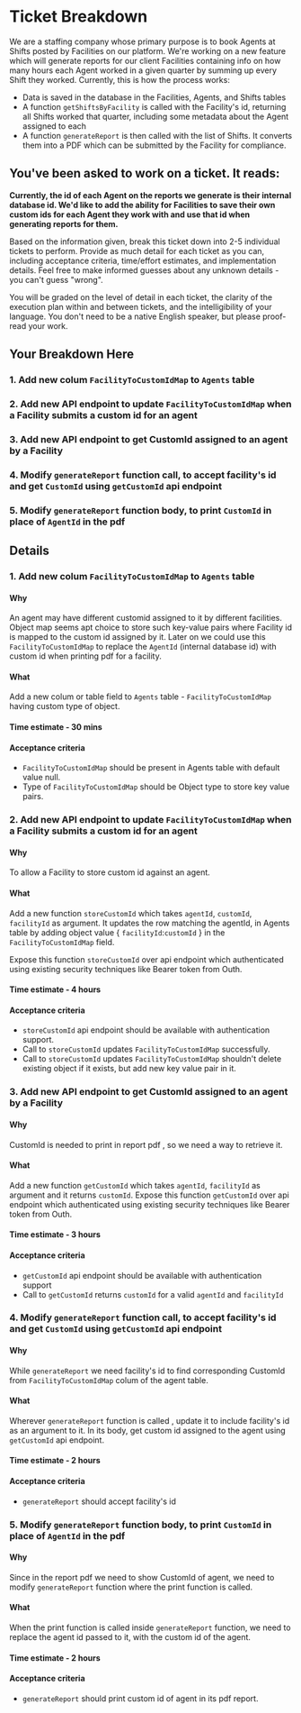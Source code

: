 # Ticket Breakdown
We are a staffing company whose primary purpose is to book Agents at Shifts posted by Facilities on our platform. We're working on a new feature which will generate reports for our client Facilities containing info on how many hours each Agent worked in a given quarter by summing up every Shift they worked. Currently, this is how the process works:

- Data is saved in the database in the Facilities, Agents, and Shifts tables
- A function `getShiftsByFacility` is called with the Facility's id, returning all Shifts worked that quarter, including some metadata about the Agent assigned to each
- A function `generateReport` is then called with the list of Shifts. It converts them into a PDF which can be submitted by the Facility for compliance.

## You've been asked to work on a ticket. It reads:

**Currently, the id of each Agent on the reports we generate is their internal database id. We'd like to add the ability for Facilities to save their own custom ids for each Agent they work with and use that id when generating reports for them.**


Based on the information given, break this ticket down into 2-5 individual tickets to perform. Provide as much detail for each ticket as you can, including acceptance criteria, time/effort estimates, and implementation details. Feel free to make informed guesses about any unknown details - you can't guess "wrong".


You will be graded on the level of detail in each ticket, the clarity of the execution plan within and between tickets, and the intelligibility of your language. You don't need to be a native English speaker, but please proof-read your work.

## Your Breakdown Here

### 1. Add new colum `FacilityToCustomIdMap` to `Agents` table
### 2. Add new API endpoint to update `FacilityToCustomIdMap` when a Facility submits a custom id for an agent
### 3. Add new API endpoint to get CustomId assigned to an agent by a Facility
### 4. Modify `generateReport` function call, to accept facility's id and get `CustomId` using `getCustomId` api endpoint 
### 5. Modify `generateReport` function body, to print `CustomId` in place of `AgentId` in the pdf

Details
--

### 1. Add new colum `FacilityToCustomIdMap` to `Agents` table

#### Why

An agent may have different customid assigned to it by different facilities.
Object map seems apt choice to store such key-value pairs where Facility id is mapped
to the custom id assigned by it.
Later on we could use this `FacilityToCustomIdMap` to replace the `AgentId` (internal database id) with custom id
when printing pdf for a facility.

#### What

Add a new colum or table field to `Agents` table - `FacilityToCustomIdMap` having custom type of object.

#### Time estimate - 30 mins
#### Acceptance criteria 
- `FacilityToCustomIdMap` should be present in Agents table with default value null.
- Type of `FacilityToCustomIdMap` should be Object type to store key value pairs.


### 2. Add new API endpoint to update `FacilityToCustomIdMap` when a Facility submits a custom id for an agent

#### Why

To allow a Facility to store custom id against an agent.

#### What

Add a new function `storeCustomId` which takes `agentId`, `customId`, `facilityId` as argument. It updates the row matching the agentId, in Agents table by adding object value { `facilityId`:`customId` } in the `FacilityToCustomIdMap` field.

Expose this function `storeCustomId` over api endpoint which authenticated using existing security techniques like Bearer token from Outh.

#### Time estimate - 4 hours
#### Acceptance criteria 
- `storeCustomId` api endpoint should be available with authentication support.
- Call to `storeCustomId` updates `FacilityToCustomIdMap` successfully.
- Call to `storeCustomId` updates `FacilityToCustomIdMap` shouldn't delete existing object if it exists, but add new key value pair in it.

### 3. Add new API endpoint to get CustomId assigned to an agent by a Facility

#### Why

CustomId is needed to print in report pdf , so we need a way to retrieve it.

#### What

Add a new function `getCustomId` which takes `agentId`, `facilityId` as argument and it returns `customId`.
Expose this function `getCustomId` over api endpoint which authenticated using existing security techniques like Bearer token from Outh.

#### Time estimate - 3 hours
#### Acceptance criteria 
- `getCustomId` api endpoint should be available with authentication support
- Call to `getCustomId` returns `customId` for a valid `agentId` and `facilityId`

### 4. Modify `generateReport` function call, to accept facility's id and get `CustomId` using `getCustomId` api endpoint 

#### Why

While `generateReport` we need facility's id to find corresponding CustomId from `FacilityToCustomIdMap` colum of the agent table.

#### What

Wherever `generateReport` function is called , update it to include facility's id as an argument to it.
In its body, get custom id assigned to the agent using `getCustomId` api endpoint.

#### Time estimate - 2 hours
#### Acceptance criteria 
- `generateReport` should accept facility's id

### 5. Modify `generateReport` function body, to print `CustomId` in place of `AgentId` in the pdf

#### Why

Since in the report pdf we need to show CustomId of agent, we need to modify `generateReport` function where the print function is called.

#### What

When the print function is called inside `generateReport` function, we need to replace the agent id passed to it, with the custom id of the agent. 

#### Time estimate - 2 hours
#### Acceptance criteria 
- `generateReport` should print custom id of agent in its pdf report.




